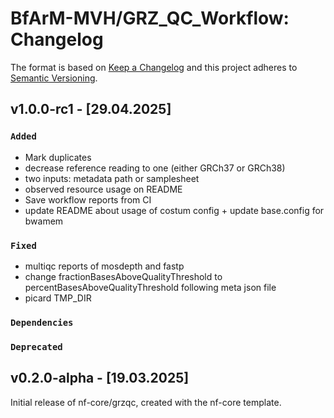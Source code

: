 # BfArM-MVH/GRZ_QC_Workflow: Changelog

The format is based on [Keep a Changelog](https://keepachangelog.com/en/1.0.0/)
and this project adheres to [Semantic Versioning](https://semver.org/spec/v2.0.0.html).

## v1.0.0-rc1 - [29.04.2025]

### `Added`
- Mark duplicates 
- decrease reference reading to one (either GRCh37 or GRCh38)
- two inputs: metadata path or samplesheet
- observed resource usage on README
- Save workflow reports from CI
- update README about usage of costum config + update base.config for bwamem

### `Fixed`
- multiqc reports of mosdepth and fastp
- change fractionBasesAboveQualityThreshold to percentBasesAboveQualityThreshold following meta json file
- picard TMP_DIR

### `Dependencies`

### `Deprecated`

## v0.2.0-alpha - [19.03.2025]

Initial release of nf-core/grzqc, created with the nf-core template.